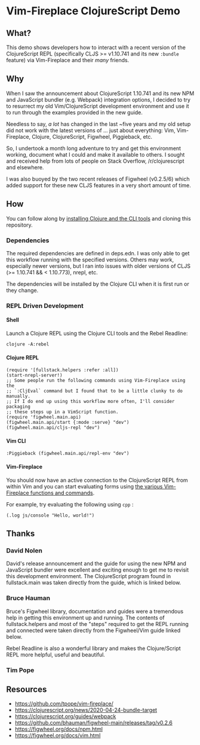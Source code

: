 # Vim-Fireplace ClojureScript Demo

## What?
This demo shows developers how to interact with a recent version of
the ClojureScript REPL (specifically CLJS >= v1.10.741 and its new `:bundle`
feature) via Vim-Fireplace and their _many_ friends.

## Why
When I saw the announcement about ClojureScript 1.10.741 and its new NPM
and JavaScript bundler (e.g. Webpack) integration options, I decided to try to
resurrect my old Vim/ClojureScript development environment and use it to run
through the examples provided in the new guide.

Needless to say, _a lot_ has changed in the last ~five years and my old setup
did not work with the latest versions of ... just about everything: Vim,
Vim-Fireplace, Clojure, ClojureScript, Figwheel, Piggieback, etc.

So, I undertook a month long adventure to try and get this environment working,
document what I could and make it available to others. I sought and received
help from lots of people on Stack Overflow, /r/clojurescript and elsewhere.

I was also buoyed by the two recent releases of Figwheel (v0.2.5/6) which added
support for these new CLJS features in a very short amount of time.

## How
You can follow along by [installing Clojure and the CLI tools](https://www.clojure.org/guides/getting_started) and
cloning this repository.

### Dependencies
The required dependencies are defined in deps.edn. I was only able to get this
workflow running with the specified versions. Others may work, especially newer
versions, but I ran into issues with older versions of CLJS (>= 1.10.741 && < 1.10.773), nrepl, etc.

The dependencies will be installed by the Clojure CLI when it is first run or
they change.

### REPL Driven Development
#### Shell
Launch a Clojure REPL using the Clojure CLI tools and the Rebel Readline:

`clojure -A:rebel`

#### Clojure REPL
```
(require '[fullstack.helpers :refer :all])
(start-nrepl-server!)
;; Some people run the following commands using Vim-Fireplace using the
;; `:CljEval` command but I found that to be a little clunky to do manually.
;; If I do end up using this workflow more often, I'll consider packaging
;; these steps up in a VimScript function.
(require 'figwheel.main.api)
(figwheel.main.api/start {:mode :serve} "dev")
(figwheel.main.api/cljs-repl "dev")
```

#### Vim CLI
`:Piggieback (figwheel.main.api/repl-env "dev")`

#### Vim-Fireplace
You should now have an active connection to the ClojureScript REPL from within
Vim and you can start evaluating forms using [the various Vim-Fireplace
functions and commands](https://github.com/tpope/vim-fireplace/blob/master/doc/fireplace.txt#L126-L312).

For example, try evaluating the following using `cpp` :

`(.log js/console "Hello, world!")`


## Thanks
### David Nolen
David's release announcement and the guide for using the new NPM and JavaScript
bundler were excellent and exciting enough to get me to revisit this
development environment. The ClojureScript program found in fullstack.main was
taken directly from the guide, which is linked below.
### Bruce Hauman
Bruce's Figwheel library, documentation and guides were a tremendous help in
getting this environment up and running. The contents of fullstack.helpers and
most of the "steps" required to get the REPL running and connected were taken
directly from the Figwheel/Vim guide linked below.

Rebel Readline is also a wonderful library and makes the Clojure/Script REPL
more helpful, useful and beautiful.
### Tim Pope

## Resources
- https://github.com/tpope/vim-fireplace/
- https://clojurescript.org/news/2020-04-24-bundle-target
- https://clojurescript.org/guides/webpack
- https://github.com/bhauman/figwheel-main/releases/tag/v0.2.6
- https://figwheel.org/docs/npm.html
- https://figwheel.org/docs/vim.html
